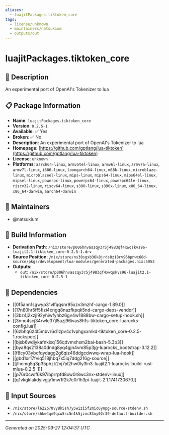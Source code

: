 ```yaml
---
aliases:
  - luajitPackages.tiktoken_core
tags:
  - license/unknown
  - maintainers/natsukium
  - outputs/out
---
```


# luajitPackages.tiktoken_core

## 📝 Description

An experimental port of OpenAI's Tokenizer to lua

## 📋 Package Information

- **Name**: `luajitPackages.tiktoken_core`
- **Version**: `0.2.5-1`
- **Available**: ✅ Yes
- **Broken**: ✅ No
- **Description**: An experimental port of OpenAI's Tokenizer to lua
- **Homepage**: [https://github.com/gptlang/lua-tiktoken](https://github.com/gptlang/lua-tiktoken)
- **License**: `unknown`
- **Platforms**: `aarch64-linux`, `armv5tel-linux`, `armv6l-linux`, `armv7a-linux`, `armv7l-linux`, `i686-linux`, `loongarch64-linux`, `m68k-linux`, `microblaze-linux`, `microblazeel-linux`, `mips-linux`, `mips64-linux`, `mips64el-linux`, `mipsel-linux`, `powerpc-linux`, `powerpc64-linux`, `powerpc64le-linux`, `riscv32-linux`, `riscv64-linux`, `s390-linux`, `s390x-linux`, `x86_64-linux`, `x86_64-darwin`, `aarch64-darwin`
## 👥 Maintainers

- @natsukium


## 🔧 Build Information

- **Derivation Path**: `/nix/store/p006hnvaszqy3r5j4983qf4xwqskvs96-luajit2.1-tiktoken_core-0.2.5-1.drv`
- **Source Position**: `/nix/store/ns30sqxb36k8jrds8z18rv96bpnwc60d-source/pkgs/development/lua-modules/generated-packages.nix:5053`
- **Outputs**:
  - `out`:  `/nix/store/p006hnvaszqy3r5j4983qf4xwqskvs96-luajit2.1-tiktoken_core-0.2.5-1`

## 🔗 Dependencies

- [[0f5ann1sgwyp31vlfqqsnr95xzv3mzhf-cargo-1.89.0]]
- [[17n60hr5ff5fizi4cngq8nazfkpqk5nd-cargo-deps-vendor]]
- [[3bz4j2xzjl92yhiwfyhbz6gv4w1888bw-cargo-setup-hook.sh]]
- [[3nnc4scj34rwlc37jl5azj96ivas8h1s-tiktoken_core-luarocks-config.lua]]
- [[6zbhq6z4l5mbvr6d1zpv4c1vphgxxmkd-tiktoken_core-0.2.5-1.rockspec]]
- [[bjsb6wdjykafnkixq156qdvmxhsm2bai-bash-5.3p3]]
- [[bya8qs2138a0dndg8yq4gjn4vm85p3jg-luarocks_bootstrap-3.12.2]]
- [[f8cy03ybcfqydagg2g6qiz46ddgcdwwq-wrap-lua-hook]]
- [[gbd1xr17fviq518jhbq7x5iq7ddg216g-source]]
- [[jlhcmg5g3p35phzk2vj7pl2hw0ly3ln3-luajit2.1-luarocks-build-rust-mlua-0.2.5-1]]
- [[p76r0cwlf6k97ibprrpfd8xw0r8wc3nx-stdenv-linux]]
- [[q1vkgklakdylvgjy1mw1f2k7c0r1h3pi-luajit-2.1.1741730670]]

## 📁 Input Sources

- `/nix/store/l622p70vy8k5sh7y5wizi5f2mic6ynpg-source-stdenv.sh`
- `/nix/store/shkw4qm9qcw5sc5n1k5jznc83ny02r39-default-builder.sh`

---
*Generated on 2025-09-27 12:04:37 UTC*
